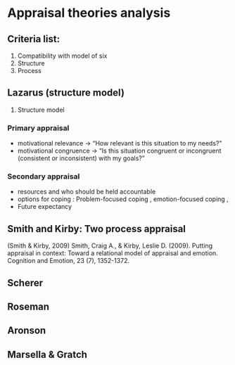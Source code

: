 # Appraisal theories analysis

## Criteria list:

1. Compatibility with model of six
1. Structure
1. Process 


## Lazarus (structure model) 

1. Structure model

### Primary appraisal

* motivational relevance -> “How relevant is this situation to my needs?”
* motivational congruence -> “Is this situation congruent or incongruent (consistent or inconsistent) with my goals?”

### Secondary appraisal

* resources and who should be held accountable
* options for coping : Problem-focused coping , emotion-focused coping ,
* Future expectancy

## Smith and Kirby: Two process appraisal


(Smith & Kirby, 2009) 
Smith, Craig A., & Kirby, Leslie D. (2009). Putting appraisal in context: Toward a relational model of appraisal and emotion. Cognition and Emotion, 23 (7), 1352-1372.


## Scherer

## Roseman

## Aronson

## Marsella & Gratch
